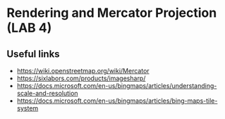 # Rendering and Mercator Projection (LAB 4)

## Useful links
 - https://wiki.openstreetmap.org/wiki/Mercator
 - https://sixlabors.com/products/imagesharp/
 - https://docs.microsoft.com/en-us/bingmaps/articles/understanding-scale-and-resolution
 - https://docs.microsoft.com/en-us/bingmaps/articles/bing-maps-tile-system

